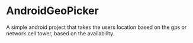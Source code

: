 AndroidGeoPicker
================

A simple android project that takes the users location based on the gps or network cell tower, based on the availability.
